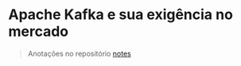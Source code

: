 # Apache Kafka e sua exigência no mercado

> Anotações no repositório [notes](https://github.com/ImGabreuw/notes/tree/master/apache-kafka)